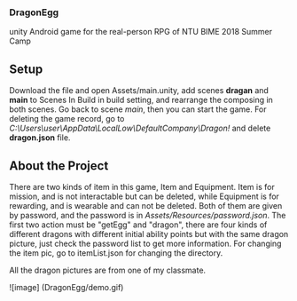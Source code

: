 ### DragonEgg
unity Android game for the real-person RPG of NTU BIME 2018 Summer Camp

## Setup
Download the file and open Assets/main.unity, add scenes **dragan** and **main** to Scenes In Build in build setting, and rearrange the composing in both scenes. 
Go back to scene *main*, then you can start the game.
For deleting the game record, go to  *C:\Users\user\AppData\LocalLow\DefaultCompany\Dragon!*   and delete **dragon.json** file.


## About the Project
There are two kinds of item in this game, Item and Equipment. Item is for mission, and is not interactable but can be deleted, while Equipment is for rewarding, and is wearable and can not be deleted. Both of them are given by password, and the password is in 
*Assets/Resources/password.json*.
The first two action must be "getEgg" and "dragon", there are four kinds of different dragons with different initial ability points but with the same dragon picture, just check the password list to get more information.
For changing the item pic, go to itemList.json for changing the directory.

All the dragon pictures are from one of my classmate.


![image] (DragonEgg/demo.gif)

